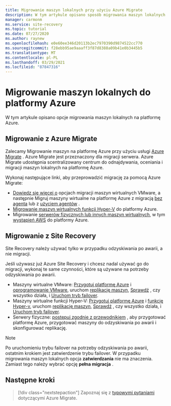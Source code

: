 ```yaml
---
title: Migrowanie maszyn lokalnych przy użyciu Azure Migrate
description: W tym artykule opisano sposób migrowania maszyn lokalnych na platformę Azure i zaleca się Azure Migrate.
manager: carmonm
ms.service: site-recovery
ms.topic: tutorial
ms.date: 07/27/2020
ms.author: raynew
ms.openlocfilehash: e0e60ee346d20113b2ec7970390d9874522cc770
ms.sourcegitcommit: f28ebb95ae9aaaff3f87d8388a09b41e0b3445b5
ms.translationtype: MT
ms.contentlocale: pl-PL
ms.lasthandoff: 03/29/2021
ms.locfileid: "87847316"
---
```

# <a name="migrate-on-premises-machines-to-azure"></a>Migrowanie maszyn lokalnych do platformy Azure

W tym artykule opisano opcje migrowania maszyn lokalnych na platformę Azure. 

## <a name="migrate-with-azure-migrate"></a>Migrowanie z Azure Migrate

Zalecamy Migrowanie maszyn na platformę Azure przy użyciu usługi [Azure Migrate](../migrate/migrate-services-overview.md) . Azure Migrate jest przeznaczony dla migracji serwera. Azure Migrate udostępnia scentralizowany centrum do odnajdywania, oceniania i migracji maszyn lokalnych na platformę Azure.

Wykonaj następujące linki, aby przeprowadzić migrację za pomocą Azure Migrate:

- [Dowiedz się więcej o](../migrate/server-migrate-overview.md) opcjach migracji maszyn wirtualnych VMware, a następnie Migruj maszyny wirtualne na platformę Azure z migracją [bez agenta](../migrate/tutorial-migrate-vmware.md) lub z [użyciem agentów](../migrate/tutorial-migrate-vmware-agent.md) .
- [Migrowanie maszyn wirtualnych funkcji Hyper-V](../migrate/tutorial-migrate-hyper-v.md) do platformy Azure.
- Migrowanie [serwerów fizycznych lub innych maszyn wirtualnych](../migrate/tutorial-migrate-physical-virtual-machines.md), w tym [wystąpień AWS](../migrate/tutorial-migrate-aws-virtual-machines.md) do platformy Azure.

## <a name="migrate-with-site-recovery"></a>Migrowanie z Site Recovery
Site Recovery należy używać tylko w przypadku odzyskiwania po awarii, a nie migracji.

Jeśli używasz już Azure Site Recovery i chcesz nadal używać go do migracji, wykonaj te same czynności, które są używane na potrzeby odzyskiwania po awarii.

- Maszyny wirtualne VMware: [Przygotuj platformę Azure](tutorial-prepare-azure.md) i [oprogramowanie VMware](vmware-azure-tutorial-prepare-on-premises.md), uruchom [replikację maszyn](vmware-azure-tutorial.md), [Sprawdź](tutorial-dr-drill-azure.md) , czy wszystko działa, i [Uruchom tryb failover](vmware-azure-tutorial-failover-failback.md).
- Maszyny wirtualne funkcji Hyper-V: [Przygotuj platformę Azure](tutorial-prepare-azure-for-hyperv.md) i [funkcję Hyper-v](hyper-v-prepare-on-premises-tutorial.md), uruchom [replikację maszyn](hyper-v-azure-tutorial.md), [Sprawdź](tutorial-dr-drill-azure.md) , czy wszystko działa, i [Uruchom tryb failover](hyper-v-azure-failover-failback-tutorial.md).
- Serwery fizyczne: [postępuj zgodnie z przewodnikiem](physical-azure-disaster-recovery.md) , aby przygotować platformę Azure, przygotować maszyny do odzyskiwania po awarii i skonfigurować replikację.

> [!NOTE]
> Po uruchomieniu trybu failover na potrzeby odzyskiwania po awarii, ostatnim krokiem jest zatwierdzenie trybu failover. W przypadku migrowania maszyn lokalnych opcja **zatwierdzania** nie ma znaczenia. Zamiast tego należy wybrać opcję **pełna migracja** . 

## <a name="next-steps"></a>Następne kroki

> [!div class="nextstepaction"]
> Zapoznaj się z [typowymi pytaniami](../migrate/resources-faq.md) dotyczącymi Azure Migrate.

  
